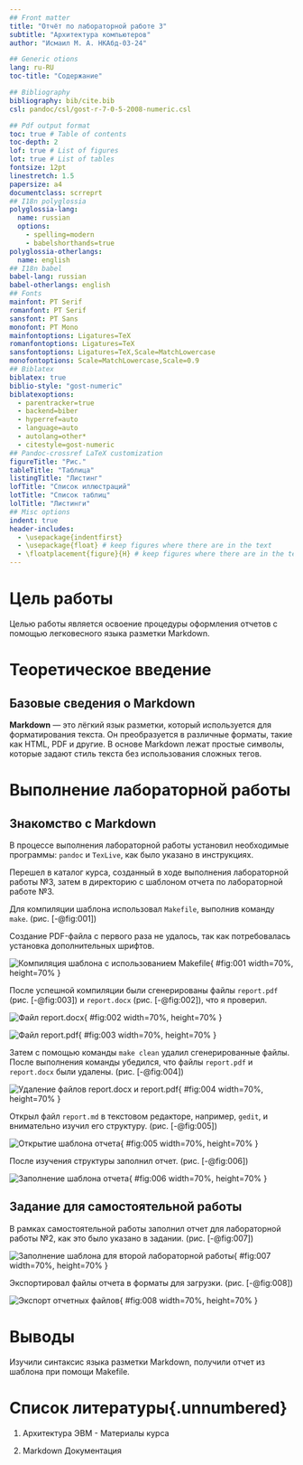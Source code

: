```yaml
---
## Front matter
title: "Отчёт по лабораторной работе 3"
subtitle: "Архитектура компьютеров"
author: "Исмаил М. А. НКАбд-03-24"

## Generic otions
lang: ru-RU
toc-title: "Содержание"

## Bibliography
bibliography: bib/cite.bib
csl: pandoc/csl/gost-r-7-0-5-2008-numeric.csl

## Pdf output format
toc: true # Table of contents
toc-depth: 2
lof: true # List of figures
lot: true # List of tables
fontsize: 12pt
linestretch: 1.5
papersize: a4
documentclass: scrreprt
## I18n polyglossia
polyglossia-lang:
  name: russian
  options:
	- spelling=modern
	- babelshorthands=true
polyglossia-otherlangs:
  name: english
## I18n babel
babel-lang: russian
babel-otherlangs: english
## Fonts
mainfont: PT Serif
romanfont: PT Serif
sansfont: PT Sans
monofont: PT Mono
mainfontoptions: Ligatures=TeX
romanfontoptions: Ligatures=TeX
sansfontoptions: Ligatures=TeX,Scale=MatchLowercase
monofontoptions: Scale=MatchLowercase,Scale=0.9
## Biblatex
biblatex: true
biblio-style: "gost-numeric"
biblatexoptions:
  - parentracker=true
  - backend=biber
  - hyperref=auto
  - language=auto
  - autolang=other*
  - citestyle=gost-numeric
## Pandoc-crossref LaTeX customization
figureTitle: "Рис."
tableTitle: "Таблица"
listingTitle: "Листинг"
lofTitle: "Список иллюстраций"
lotTitle: "Список таблиц"
lolTitle: "Листинги"
## Misc options
indent: true
header-includes:
  - \usepackage{indentfirst}
  - \usepackage{float} # keep figures where there are in the text
  - \floatplacement{figure}{H} # keep figures where there are in the text
---
```


# Цель работы

Целью работы является освоение процедуры оформления отчетов с помощью легковесного языка разметки Markdown.

# Теоретическое введение

## Базовые сведения о Markdown

**Markdown** — это лёгкий язык разметки, который используется для форматирования текста. Он преобразуется в различные форматы, такие как HTML, PDF и другие. В основе Markdown лежат простые символы, которые задают стиль текста без использования сложных тегов.

# Выполнение лабораторной работы

## Знакомство с Markdown

В процессе выполнения лабораторной работы установил необходимые программы: `pandoc` и `TexLive`, как было указано в инструкциях.

Перешел в каталог курса, созданный в ходе выполнения лабораторной работы №3, затем в директорию с шаблоном отчета по лабораторной работе №3.

Для компиляции шаблона использовал `Makefile`, выполнив команду `make`. (рис. [-@fig:001])

Создание PDF-файла с первого раза не удалось, так как потребовалась установка дополнительных шрифтов.

![Компиляция шаблона с использованием Makefile](image/01.png){ #fig:001 width=70%, height=70% }

После успешной компиляции были сгенерированы файлы `report.pdf` (рис. [-@fig:003]) и `report.docx` (рис. [-@fig:002]), что я проверил.

![Файл report.docx](image/02.png){ #fig:002 width=70%, height=70% }

![Файл report.pdf](image/03.png){ #fig:003 width=70%, height=70% }

Затем с помощью команды `make clean` удалил сгенерированные файлы. После выполнения команды убедился, что файлы `report.pdf` и `report.docx` были удалены. (рис. [-@fig:004])

![Удаление файлов report.docx и report.pdf](image/04.png){ #fig:004 width=70%, height=70% }

Открыл файл `report.md` в текстовом редакторе, например, `gedit`, и внимательно изучил его структуру. (рис. [-@fig:005])

![Открытие шаблона отчета](image/05.png){ #fig:005 width=70%, height=70% }

После изучения структуры заполнил отчет. (рис. [-@fig:006])

![Заполнение шаблона отчета](image/06.png){ #fig:006 width=70%, height=70% }

## Задание для самостоятельной работы

В рамках самостоятельной работы заполнил отчет для лабораторной работы №2, как это было указано в задании. (рис. [-@fig:007])

![Заполнение шаблона для второй лабораторной работы](image/07.png){ #fig:007 width=70%, height=70% }

Экспортировал файлы отчета в форматы для загрузки. (рис. [-@fig:008])

![Экспорт отчетных файлов](image/08.png){ #fig:008 width=70%, height=70% }

# Выводы

Изучили синтаксис языка разметки Markdown, получили отчет из шаблона при помощи Makefile. 

# Список литературы{.unnumbered}

1. Архитектура ЭВМ - Материалы курса

2. Markdown Документация
